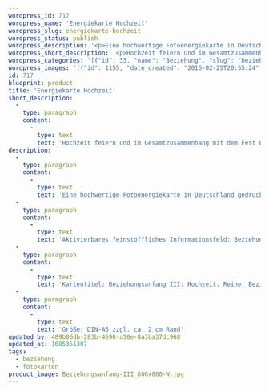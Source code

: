 ```yaml
---
wordpress_id: 717
wordpress_name: 'Energiekarte Hochzeit'
wordpress_slug: energiekarte-hochzeit
wordpress_status: publish
wordpress_description: '<p>Eine hochwertige Fotoenergiekarte in Deutschland gedruckt und in Handarbeit laminiert.  Sie ist in Postkartengröße (DIN-A6) gut zu transportieren und kann auch auf den Körper aufgelegt werden.</p><p>Aktivierbares feinstoffliches Informationsfeld: Beziehung - Beziehungsanfang - Hochzeit - Liebe - Herzoffenheit - Hoch-Zeiten im Leben - Feier von Lebensgemeinschaften: Beziehungen neu beginnen und vertiefen. Speziell die Zeit im dem Verlauf einer Beziehungsphase - der Hochzeit, Fülle und Heilheit der Beziehung fördern (hierzu zählen auch Feste, die einer Hochzeit im Rahmen der traditionellen Eheschließung ähnlich sind). Hoch-Zeiten insgesamt feiern, die im Verlauf eines Lebens entstehen. Hierbei steht der Mensch mit sich alleine im Mittelpunkt und auch in der Beziehung mit anderen. Sich selbst, andere und Lebensgemeinschaften angemessen würdigen und feiern.</p><p>Kartentitel: Beziehungsanfang III: Hochzeit. Reihe: Beziehung. Schwingung: Grün</p><p>Größe: DIN-A6 zzgl. ca. 2 cm Rand<br />Andere Formate sind individuell für Sie innerhalb weniger Tage herstellbar. Bitte kontaktieren Sie uns hierfür unter <a href="mailto:info@elvedenverlag.de">info@elvedenverlag.de</a>.</p><p><a href="https://my.feenbaum.de/anwendung-energiebilder-foto-laminiert/">Anwendungshinweise</a>      <a href="https://my.feenbaum.de/produktinformationen-fotokarten/">Produktinformationen</a></p>'
wordpress_short_description: '<p>Hochzeit feiern und im Gesamtzusammenhang mit dem Fest Beziehungen feiern, beginnen und festigen. Hoch-Zeiten insgesamt zelebrieren und würdigen</p>'
wordpress_categories: '[{"id": 33, "name": "Beziehung", "slug": "beziehung"}, {"id": 23, "name": "Fotokarten", "slug": "fotokarten"}]'
wordpress_images: '[{"id": 1155, "date_created": "2016-02-25T20:55:24", "date_created_gmt": "2016-02-25T18:55:24", "date_modified": "2016-02-25T20:55:24", "date_modified_gmt": "2016-02-25T18:55:24", "src": "https://my.feenbaum.de/wp-content/uploads/2016/02/Beziehungsanfang-III_800x800-W.jpg", "name": "Beziehungsanfang-III_800x800-W", "alt": ""}]'
id: 717
blueprint: product
title: 'Energiekarte Hochzeit'
short_description:
  -
    type: paragraph
    content:
      -
        type: text
        text: 'Hochzeit feiern und im Gesamtzusammenhang mit dem Fest Beziehungen feiern, beginnen und festigen. Hoch-Zeiten insgesamt zelebrieren und würdigen'
description:
  -
    type: paragraph
    content:
      -
        type: text
        text: 'Eine hochwertige Fotoenergiekarte in Deutschland gedruckt und in Handarbeit laminiert.  Sie ist in Postkartengröße (DIN-A6) gut zu transportieren und kann auch auf den Körper aufgelegt werden.'
  -
    type: paragraph
    content:
      -
        type: text
        text: 'Aktivierbares feinstoffliches Informationsfeld: Beziehung - Beziehungsanfang - Hochzeit - Liebe - Herzoffenheit - Hoch-Zeiten im Leben - Feier von Lebensgemeinschaften: Beziehungen neu beginnen und vertiefen. Speziell die Zeit im dem Verlauf einer Beziehungsphase - der Hochzeit, Fülle und Heilheit der Beziehung fördern (hierzu zählen auch Feste, die einer Hochzeit im Rahmen der traditionellen Eheschließung ähnlich sind). Hoch-Zeiten insgesamt feiern, die im Verlauf eines Lebens entstehen. Hierbei steht der Mensch mit sich alleine im Mittelpunkt und auch in der Beziehung mit anderen. Sich selbst, andere und Lebensgemeinschaften angemessen würdigen und feiern.'
  -
    type: paragraph
    content:
      -
        type: text
        text: 'Kartentitel: Beziehungsanfang III: Hochzeit. Reihe: Beziehung. Schwingung: Grün'
  -
    type: paragraph
    content:
      -
        type: text
        text: 'Größe: DIN-A6 zzgl. ca. 2 cm Rand'
updated_by: 489b06db-283b-4690-a50e-8a3ba37dc968
updated_at: 1685351307
tags:
  - beziehung
  - fotokarten
product_image: Beziehungsanfang-III_800x800-W.jpg
---
```

